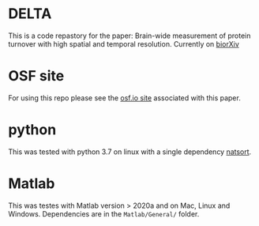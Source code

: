 # DELTA
This is a code repastory for the paper:
Brain-wide measurement of protein turnover with high spatial and temporal resolution.
Currently on [biorXiv](https://www.biorxiv.org/content/10.1101/2022.11.12.516226v2)

# OSF site

For using this repo please see the [osf.io site](https://osf.io/wprhu/) associated with this paper.

# python
This was tested with python 3.7 on linux with a single dependency [natsort](https://pypi.org/project/natsort/).

# Matlab
This was testes with Matlab version > 2020a and on Mac, Linux and Windows.
Dependencies are in the `Matlab/General/` folder.
